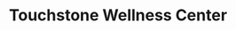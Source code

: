 ---
title: "Touchstone Wellness Center"
url: /bloomington/touchstone-wellness-center/
shop: Massage
---
